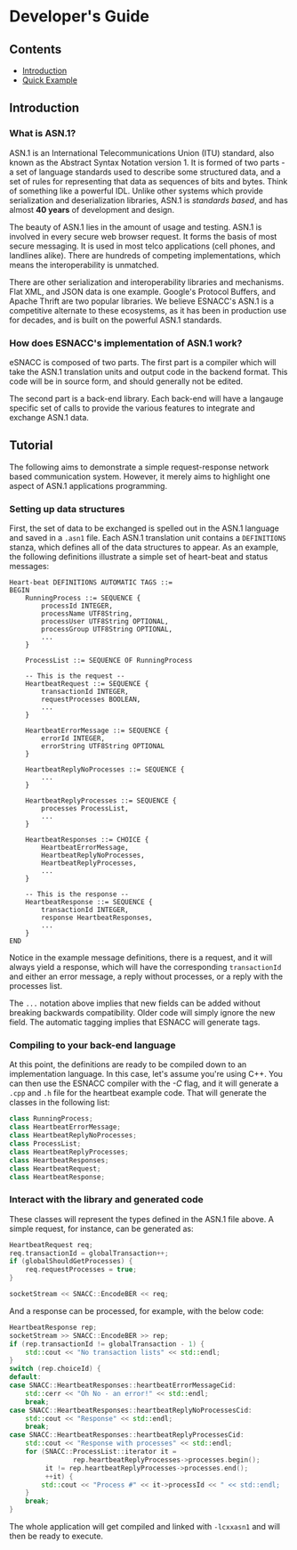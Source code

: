Developer's Guide
=================

## Contents

- [Introduction](#introduction)
- [Quick Example](#tutorial)

## Introduction

### What is ASN.1?

ASN.1 is an International Telecommunications Union (ITU) standard, also known as 
the Abstract Syntax Notation version 1.  It is formed of two parts - a set of 
language standards used to describe some structured data, and a set of rules for
representing that data as sequences of bits and bytes.  Think of something like
a powerful IDL.  Unlike other systems which provide serialization and deserialization
libraries, ASN.1 is *standards based*, and has almost **40 years** of development
and design.

The beauty of ASN.1 lies in the amount of usage and testing.  ASN.1 is involved in
every secure web browser request.  It forms the basis of most secure messaging.  It
is used in most telco applications (cell phones, and landlines alike).  There are
hundreds of competing implementations, which means the interoperability is unmatched.

There are other serialization and interoperability libraries and mechanisms.  Flat
XML, and JSON data is one example.  Google's Protocol Buffers, and Apache Thrift are
two popular libraries.  We believe ESNACC's ASN.1 is a competitive alternate to these
ecosystems, as it has been in production use for decades, and is built on the powerful
ASN.1 standards.


### How does ESNACC's implementation of ASN.1 work?

eSNACC is composed of two parts.  The first part is a compiler which will take the
ASN.1 translation units and output code in the backend format.  This code will be
in source form, and should generally not be edited.

The second part is a back-end library.  Each back-end will have a langauge specific
set of calls to provide the various features to integrate and exchange ASN.1 data.


## Tutorial

The following aims to demonstrate a simple request-response network based 
communication system.  However, it merely aims to highlight one aspect of ASN.1
applications programming.

### Setting up data structures

First, the set of data to be exchanged is spelled out in the ASN.1 language and saved
in a `.asn1` file.  Each ASN.1 translation unit contains a `DEFINITIONS` stanza, which
defines all of the data structures to appear.  As an example, the following 
definitions illustrate a simple set of heart-beat and status messages:

```
Heart-beat DEFINITIONS AUTOMATIC TAGS ::=
BEGIN
    RunningProcess ::= SEQUENCE {
        processId INTEGER,
        processName UTF8String,
        processUser UTF8String OPTIONAL,
        processGroup UTF8String OPTIONAL,
        ...
    }

    ProcessList ::= SEQUENCE OF RunningProcess

    -- This is the request --
    HeartbeatRequest ::= SEQUENCE {
        transactionId INTEGER,
        requestProcesses BOOLEAN,
        ...
    }

    HeartbeatErrorMessage ::= SEQUENCE {
        errorId INTEGER,
        errorString UTF8String OPTIONAL
    }

    HeartbeatReplyNoProcesses ::= SEQUENCE {
        ...
    }

    HeartbeatReplyProcesses ::= SEQUENCE {
        processes ProcessList,
        ...
    }
    
    HeartbeatResponses ::= CHOICE {
        HeartbeatErrorMessage,
        HeartbeatReplyNoProcesses,
        HeartbeatReplyProcesses,
        ...
    }

    -- This is the response --
    HeartbeatResponse ::= SEQUENCE {
        transactionId INTEGER,
        response HeartbeatResponses,
        ...
    }
END
```

Notice in the example message definitions, there is a request, and it will always
yield a response, which will have the corresponding `transactionId` and either an
error message, a reply without processes, or a reply with the processes list.

The `...` notation above implies that new fields can be added without breaking
backwards compatibility.  Older code will simply ignore the new field.  The automatic
tagging implies that ESNACC will generate tags.

### Compiling to your back-end language

At this point, the definitions are ready to be compiled down to an implementation
language.  In this case, let's assume you're using C++.  You can then use the ESNACC
compiler with the *-C* flag, and it will generate a `.cpp` and `.h` file for the
heartbeat example code.  That will generate the classes in the following list:

```c++
class RunningProcess;
class HeartbeatErrorMessage;
class HeartbeatReplyNoProcesses;
class ProcessList;
class HeartbeatReplyProcesses;
class HeartbeatResponses;
class HeartbeatRequest;
class HeartbeatResponse;
```

### Interact with the library and generated code

These classes will represent the types defined in the ASN.1 file above.  A simple
request, for instance, can be generated as:

```c++
HeartbeatRequest req;
req.transactionId = globalTransaction++;
if (globalShouldGetProcesses) {
    req.requestProcesses = true;
}

socketStream << SNACC::EncodeBER << req;
```

And a response can be processed, for example, with the below code:

```c++
HeartbeatResponse rep;
socketStream >> SNACC::EncodeBER >> rep;
if (rep.transactionId != globalTransaction - 1) {
    std::cout << "No transaction lists" << std::endl;
}
switch (rep.choiceId) {
default:
case SNACC::HeartbeatResponses::heartbeatErrorMessageCid:
    std::cerr << "Oh No - an error!" << std::endl;
    break;
case SNACC::HeartbeatResponses::heartbeatReplyNoProcessesCid:
    std::cout << "Response" << std::endl;
    break;
case SNACC::HeartbeatResponses::heartbeatReplyProcessesCid:
    std::cout << "Response with processes" << std::endl;
    for (SNACC::ProcessList::iterator it = 
                rep.heartbeatReplyProcesses->processes.begin();
         it != rep.heartbeatReplyProcesses->processes.end();
         ++it) {
        std::cout << "Process #" << it->processId << " << std::endl;
    }
    break;
}
```

The whole application will get compiled and linked with `-lcxxasn1` and will then
be ready to execute.


